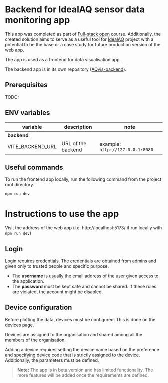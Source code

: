 # Backend for IdealAQ sensor data monitoring app
This app was completed as part of [Full-stack open](fullstackopen.com/en/) course. Additionally, the created solution aims to serve as a useful tool for [IdealAQ](https://idealaq.com/) project with a potential to be the base or a case study for future production version of the web app.

The app is used as a frontend for data visualisation app.

The backend app is in its own repository ([AQvis-backend](https://github.com/drohal3/AQvis-backend)).

## Prerequisites
TODO:

## ENV variables
| variable          | description        | note                              |
|-------------------|--------------------|-----------------------------------|
| **backend**       |                    |                                   |
| VITE_BACKEND_URL  | URL of the backend | example: `http://127.0.0.1:8080 ` |

## Useful commands
To run the frontend app locally, run the following command from the project root directory.
```bash
npm run dev
```

# Instructions to use the app
Visit the address of the web app (i.e. http://localhost:5173/ if run locally with `npm run dev`)

## Login
Login requires credentials. The credentials are obtained from admins and given only to trusted people and specific purpose.

- The **username** is usually the email address of the user given access to the application. 
- The **password** must be kept safe and cannot be shared. If these rules are violated, the account might be disabled.

## Device configuration
Before plotting the data, devices must be configured. This is done on the devices page.

Devices are assigned to the organisation and shared among all the members of the organisation.

Adding a device requires setting the device name based on the preference and specifying device code that is strictly assigned to the device.
Additionally, the parameters must be defined. 

> **Note:** The app is in beta version and has limited functionality. The more features will be added once the requirements are defined.
